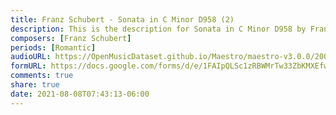 ```yaml
---
title: Franz Schubert - Sonata in C Minor D958 (2)
description: This is the description for Sonata in C Minor D958 by Franz Schubert
composers: [Franz Schubert]
periods: [Romantic]
audioURL: https://OpenMusicDataset.github.io/Maestro/maestro-v3.0.0/2004/MIDI-Unprocessed_XP_06_R2_2004_01_ORIG_MID--AUDIO_06_R2_2004_02_Track02_wav.midi
formURL: https://docs.google.com/forms/d/e/1FAIpQLSc1zRBWMrTw33ZbKMXEfw6jFpSBqb4Fn9lka3tFq4eDorie2g/viewform
comments: true
share: true
date: 2021-08-08T07:43:13-06:00
---
```

